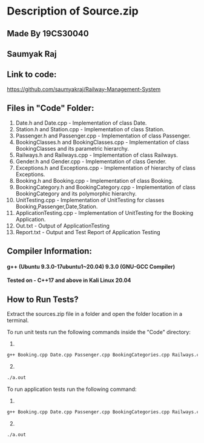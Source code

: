 # Description of Source.zip

## Made By 19CS30040
## Saumyak Raj

## Link to code: 
https://github.com/saumyakraj/Railway-Management-System

## Files in "Code" Folder:

1. Date.h and Date.cpp - Implementation of class Date.
2. Station.h and Station.cpp - Implementation of class Station.
3. Passenger.h and Passenger.cpp - Implementation of class Passenger.
4. BookingClasses.h and BookingClasses.cpp - Implementation of class BookingClasses and its parametric hierarchy.
5. Railways.h and Railways.cpp - Implementation of class Railways.
6. Gender.h and Gender.cpp - Implementation of class Gender.
7. Exceptions.h and Exceptions.cpp - Implementation of hierarchy of class Exceptions.
8. Booking.h and Booking.cpp - Implementation of class Booking.
9. BookingCategory.h and BookingCategory.cpp - Implementation of class BookingCategory and its polymorphic hierarchy.
10. UnitTesting.cpp - Implementation of UnitTesting for classes Booking,Passenger,Date,Station.
11. ApplicationTesting.cpp - Implementation of UnitTesting for the Booking Application.
12. Out.txt - Output of ApplicationTesting
13. Report.txt - Output and Test Report of Application Testing

## Compiler Information: 

#### g++ (Ubuntu 9.3.0-17ubuntu1~20.04) 9.3.0 (GNU-GCC Compiler)
#### Tested on - C++17 and above in Kali Linux 20.04

## How to Run Tests?

Extract the sources.zip file in a folder and open the folder location in a terminal.

To run unit tests run the following commands inside the "Code" directory:

1.
``` bash
g++ Booking.cpp Date.cpp Passenger.cpp BookingCategories.cpp Railways.cpp Gender.cpp BookingClasses.cpp Station.cpp Concession.cpp Exceptions.cpp UnitTest.cpp
```
2. 
``` bash
./a.out
```
To run application tests run the following command:

1. 
``` bash
g++ Booking.cpp Date.cpp Passenger.cpp BookingCategories.cpp Railways.cpp Gender.cpp BookingClasses.cpp Station.cpp Concession.cpp Exceptions.cpp ApplicationTesting.cpp
```
2. 
```bash
./a.out
``` 
